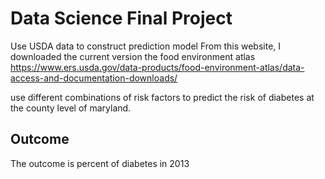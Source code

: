 # Data Science Final Project
Use USDA data to construct prediction model
From this website, I downloaded the current version the food environment atlas 
https://www.ers.usda.gov/data-products/food-environment-atlas/data-access-and-documentation-downloads/



use different combinations of risk factors to predict the risk of diabetes at the county level of maryland. 

## Outcome

The outcome is percent of diabetes in 2013 